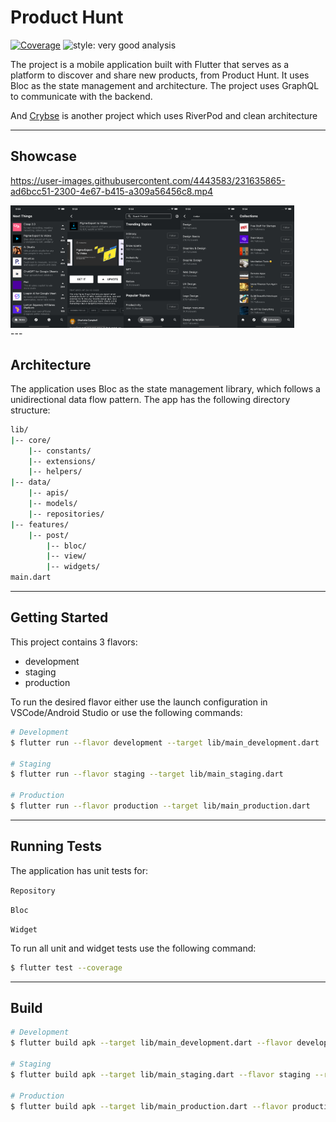 # Product Hunt

[![Coverage](https://github.com/phuongpt/product_hunt/actions/workflows/main.yaml/badge.svg?branch=develop)](https://github.com/phuongpt/product_hunt/actions/workflows/main.yaml)
![style: very good analysis][very_good_analysis_badge]

The project is a mobile application built with Flutter that serves as a platform to discover and share new products, from Product Hunt. It uses Bloc as the state management and architecture. The project uses GraphQL to communicate with the backend.

And [Crybse](https://github.com/phuongpt/crybse) is another project which uses RiverPod and clean architecture

---
## Showcase


https://user-images.githubusercontent.com/4443583/231635865-ad6bcc51-2300-4e67-b415-a309a56456c8.mp4
   
<div style="display: flex; flex-direction">
  <img style="width: 18%;" src="https://github.com/phuongpt/product_hunt/blob/develop/docs/images/screen1.png" alt="Image description">
  <img style="width: 18%;" src="https://github.com/phuongpt/product_hunt/blob/develop/docs/images/screen2.png" alt="Image description">
  <img style="width: 18%;" src="https://github.com/phuongpt/product_hunt/blob/develop/docs/images/screen3.png" alt="Image description">
  <img style="width: 18%;" src="https://github.com/phuongpt/product_hunt/blob/develop/docs/images/screen4.png" alt="Image description">
  <img style="width: 18%;" src="https://github.com/phuongpt/product_hunt/blob/develop/docs/images/screen5.png" alt="Image description">
</div>
---

## Architecture
The application uses Bloc as the state management library, which follows a unidirectional data flow pattern. 
The app has the following directory structure:

```sh
lib/
|-- core/
    |-- constants/
    |-- extensions/
    |-- helpers/
|-- data/
    |-- apis/
    |-- models/
    |-- repositories/
|-- features/
    |-- post/
        |-- bloc/
        |-- view/
        |-- widgets/
main.dart

```

---

## Getting Started

This project contains 3 flavors:

- development
- staging
- production

To run the desired flavor either use the launch configuration in VSCode/Android Studio or use the following commands:

```sh
# Development
$ flutter run --flavor development --target lib/main_development.dart

# Staging
$ flutter run --flavor staging --target lib/main_staging.dart

# Production
$ flutter run --flavor production --target lib/main_production.dart
```

---


## Running Tests
The application has unit tests for: 

`Repository`

`Bloc`
 
`Widget`

To run all unit and widget tests use the following command:

```sh
$ flutter test --coverage
```

---

## Build

```sh
# Development
$ flutter build apk --target lib/main_development.dart --flavor development --release -v

# Staging
$ flutter build apk --target lib/main_staging.dart --flavor staging --release -v

# Production
$ flutter build apk --target lib/main_production.dart --flavor production --release -v
```

[very_good_analysis_badge]: https://img.shields.io/badge/style-very_good_analysis-B22C89.svg